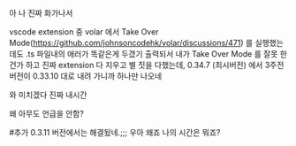 아 나 진짜 화가나서

vscode extension 중 volar 에서 
Take Over Mode(https://github.com/johnsoncodehk/volar/discussions/471) 를 실행했는데도 
.ts 파일내의 애러가 똑같은게 두갰기 출력되서 내가 Take Over Mode 를 잘못 한건가 하고 
진짜 extension 다 지우고 별 짓을 다했는데, 
0.34.7 (최시버전) 에서 3주전 버전이 0.33.10 대로 내려 가니까 하나만 나오네

와 미치겠다 진짜
내시간

왜 아무도 언급을 안함?


#추가
0.3.11 버전에서는 해결됬네.;;; 우아 왜죠 나의 시간은 뭐죠?